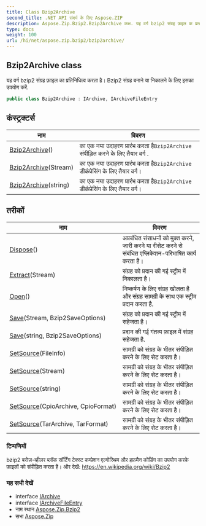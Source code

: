```yaml
---
title: Class Bzip2Archive
second_title: .NET API संदर्भ के लिए Aspose.ZIP
description: Aspose.Zip.Bzip2.Bzip2Archive कक्ष. यह वर्ग bzip2 संग्रह फ़इल क प्रतनधत्व करत है Bzip2 संग्रह बनने य नकलने के लए इसक उपयग करें.
type: docs
weight: 100
url: /hi/net/aspose.zip.bzip2/bzip2archive/
---
```

## Bzip2Archive class

यह वर्ग bzip2 संग्रह फ़ाइल का प्रतिनिधित्व करता है। Bzip2 संग्रह बनाने या निकालने के लिए इसका उपयोग करें.

```csharp
public class Bzip2Archive : IArchive, IArchiveFileEntry
```

## कंस्ट्रक्टर्स

| नाम | विवरण |
| --- | --- |
| [Bzip2Archive](bzip2archive/#constructor)() | का एक नया उदाहरण प्रारंभ करता है`Bzip2Archive` संपीड़ित करने के लिए तैयार वर्ग . |
| [Bzip2Archive](bzip2archive/#constructor_1)(Stream) | का एक नया उदाहरण प्रारंभ करता है`Bzip2Archive` डीकंप्रेसिंग के लिए तैयार वर्ग। |
| [Bzip2Archive](bzip2archive/#constructor_2)(string) | का एक नया उदाहरण प्रारंभ करता है`Bzip2Archive` डीकंप्रेसिंग के लिए तैयार वर्ग। |

## तरीकों

| नाम | विवरण |
| --- | --- |
| [Dispose](../../aspose.zip.bzip2/bzip2archive/dispose/)() | अप्रबंधित संसाधनों को मुक्त करने, जारी करने या रीसेट करने से संबंधित एप्लिकेशन-परिभाषित कार्य करता है। |
| [Extract](../../aspose.zip.bzip2/bzip2archive/extract/)(Stream) | संग्रह को प्रदान की गई स्ट्रीम में निकालता है। |
| [Open](../../aspose.zip.bzip2/bzip2archive/open/)() | निष्कर्षण के लिए संग्रह खोलता है और संग्रह सामग्री के साथ एक स्ट्रीम प्रदान करता है. |
| [Save](../../aspose.zip.bzip2/bzip2archive/save/#save)(Stream, Bzip2SaveOptions) | संग्रह को प्रदान की गई स्ट्रीम में सहेजता है। |
| [Save](../../aspose.zip.bzip2/bzip2archive/save/#save_1)(string, Bzip2SaveOptions) | प्रदान की गई गंतव्य फ़ाइल में संग्रह सहेजता है. |
| [SetSource](../../aspose.zip.bzip2/bzip2archive/setsource/#setsource_2)(FileInfo) | सामग्री को संग्रह के भीतर संपीड़ित करने के लिए सेट करता है। |
| [SetSource](../../aspose.zip.bzip2/bzip2archive/setsource/#setsource_3)(Stream) | सामग्री को संग्रह के भीतर संपीड़ित करने के लिए सेट करता है। |
| [SetSource](../../aspose.zip.bzip2/bzip2archive/setsource/#setsource_4)(string) | सामग्री को संग्रह के भीतर संपीड़ित करने के लिए सेट करता है। |
| [SetSource](../../aspose.zip.bzip2/bzip2archive/setsource/#setsource)(CpioArchive, CpioFormat) | सामग्री को संग्रह के भीतर संपीड़ित करने के लिए सेट करता है। |
| [SetSource](../../aspose.zip.bzip2/bzip2archive/setsource/#setsource_1)(TarArchive, TarFormat) | सामग्री को संग्रह के भीतर संपीड़ित करने के लिए सेट करता है। |

### टिप्पणियों

bzip2 बरोज़-व्हीलर ब्लॉक सॉर्टिंग टेक्स्ट कम्प्रेशन एल्गोरिथम और हफ़मैन कोडिंग का उपयोग करके फ़ाइलों को संपीड़ित करता है। और देखें: https://en.wikipedia.org/wiki/Bzip2

### यह सभी देखें

* interface [IArchive](../../aspose.zip/iarchive/)
* interface [IArchiveFileEntry](../../aspose.zip/iarchivefileentry/)
* नाम स्थान [Aspose.Zip.Bzip2](../../aspose.zip.bzip2/)
* सभा [Aspose.Zip](../../)



